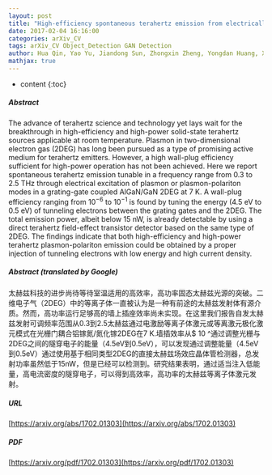 ```yaml
---
layout: post
title: "High-efficiency spontaneous terahertz emission from electrically-excited plasmons in AlGaN/GaN two-dimensional electron gas"
date: 2017-02-04 16:16:00
categories: arXiv_CV
tags: arXiv_CV Object_Detection GAN Detection
author: Hua Qin, Yao Yu, Jiandong Sun, Zhongxin Zheng, Yongdan Huang, Xingxin Li, Yu Zhou, Dongmin Wu, Zhipeng Zhang, Cunhong Zeng, Yong Cai, Xiaoyu Zhang, Baoshun Zhang, Xuecou Tu, Gaochao Zhou, Biaobing Jin, Lin Kang, Jian Chen, Peiheng Wu
mathjax: true
---
```


* content
{:toc}

##### Abstract
The advance of terahertz science and technology yet lays wait for the breakthrough in high-efficiency and high-power solid-state terahertz sources applicable at room temperature. Plasmon in two-dimensional electron gas (2DEG) has long been pursued as a type of promising active medium for terahertz emitters. However, a high wall-plug efficiency sufficient for high-power operation has not been achieved. Here we report spontaneous terahertz emission tunable in a frequency range from 0.3 to 2.5 THz through electrical excitation of plasmon or plasmon-polariton modes in a grating-gate coupled AlGaN/GaN 2DEG at 7 K. A wall-plug efficiency ranging from $10^{-6}$ to $10^{-1}$ is found by tuning the energy (4.5 eV to 0.5 eV) of tunneling electrons between the grating gates and the 2DEG. The total emission power, albeit below 15 nW, is already detectable by using a direct terahertz field-effect transistor detector based on the same type of 2DEG. The findings indicate that both high-efficiency and high-power terahertz plasmon-polariton emission could be obtained by a proper injection of tunneling electrons with low energy and high current density.

##### Abstract (translated by Google)
太赫兹科技的进步尚待等待室温适用的高效率，高功率固态太赫兹光源的突破。二维电子气（2DEG）中的等离子体一直被认为是一种有前途的太赫兹发射体有源介质。然而，高功率运行足够高的墙上插座效率尚未实现。在这里我们报告自发太赫兹发射可调频率范围从0.3到2.5太赫兹通过电激励等离子体激元或等离激元极化激元模式在光栅门耦合铝镓氮/氮化镓2DEG在7 K.墙插效率从$ 10 ^通过调整光栅与2DEG之间的隧穿电子的能量（4.5eV到0.5eV），可以发现通过调整能量（4.5eV到0.5eV）通过使用基于相同类型2DEG的直接太赫兹场效应晶体管检测器，总发射功率虽然低于15nW，但是已经可以检测到。研究结果表明，通过适当注入低能量，高电流密度的隧穿电子，可以得到高效率，高功率的太赫兹等离子体激元发射。

##### URL
[https://arxiv.org/abs/1702.01303](https://arxiv.org/abs/1702.01303)

##### PDF
[https://arxiv.org/pdf/1702.01303](https://arxiv.org/pdf/1702.01303)

